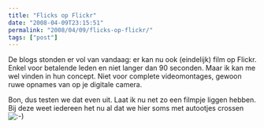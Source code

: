 ```yaml
---
title: "Flicks op Flickr"
date: "2008-04-09T23:15:51"
permalink: "2008/04/09/flicks-op-flickr/"
tags: ["post"]
---
```

De blogs stonden er vol van vandaag: er kan nu ook (eindelijk) film op Flickr. Enkel voor betalende leden en niet langer dan 90 seconden. Maar ik kan me wel vinden in hun concept. Niet voor complete videomontages, gewoon ruwe opnames van op je digitale camera.

Bon, dus testen we dat even uit. Laat ik nu net zo een filmpje liggen hebben. Bij deze weet iedereen het nu al dat we hier soms met autootjes crossen ![:-)](http://www.donebysimon.be/blog/wp-includes/images/smilies/icon_smile.gif)
